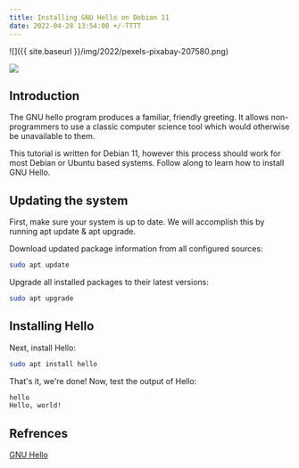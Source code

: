 ```yaml
---
title: Installing GNU Hello on Debian 11
date: 2022-04-28 13:54:00 +/-TTTT
---
```



![]({{ site.baseurl }}/img/2022/pexels-pixabay-207580.png)

![](https://images.pexels.com/photos/207580/pexels-photo-207580.jpeg)

## Introduction

The GNU hello program produces a familiar, friendly greeting. It allows non-programmers to use a classic computer science tool which would otherwise be unavailable to them. 

This tutorial is written for Debian 11, however this process should work for most Debian or Ubuntu based systems. Follow along to learn how to install GNU Hello.

## Updating the system

First, make sure your system is up to date. We will accomplish this by running apt update & apt upgrade.

Download updated package information from all configured sources:

``` bash
sudo apt update
```

Upgrade all installed packages to their latest versions:

``` bash
sudo apt upgrade
```
## Installing Hello

Next, install Hello:

``` bash
sudo apt install hello
```

That's it, we're done! Now, test the output of Hello:

``` bash
hello
Hello, world!
```

## Refrences
[GNU Hello](https://packages.debian.org/sid/hello)